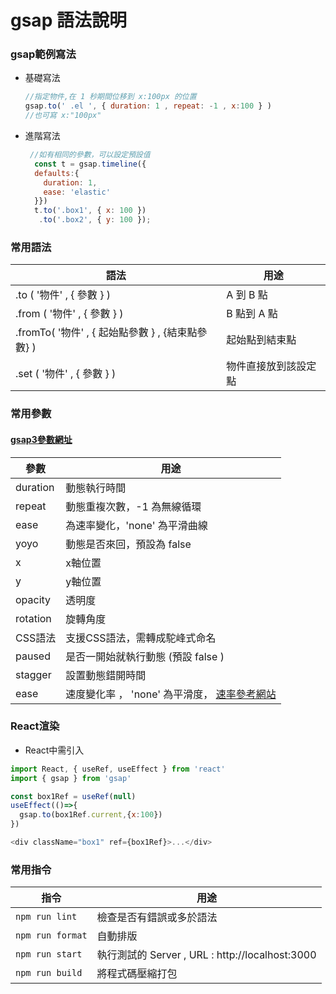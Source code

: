 # gsap 語法說明

### gsap範例寫法

* 基礎寫法
  ```js
  //指定物件,在 1 秒期間位移到 x:100px 的位置
  gsap.to(' .el ', { duration: 1 , repeat: -1 , x:100 } ) 
  //也可寫 x:"100px"
* 進階寫法
  ```js
   //如有相同的參數，可以設定預設值
    const t = gsap.timeline({
    defaults:{
      duration: 1,
      ease: 'elastic'
    }})
    t.to('.box1', { x: 100 })
     .to('.box2', { y: 100 });

### 常用語法

| 語法      | 用途 |
| --- | ---- |
| .to ( '物件' , { 參數 } )| A 到 B 點 |
| .from ( '物件' , { 參數 } )| B 點到 A 點 |
| .fromTo( '物件' , { 起始點參數 } , {結束點參數} ) | 起始點到結束點 |
| .set ( '物件' , { 參數 } ) | 物件直接放到該設定點 |

### 常用參數 
#### [gsap3參數網址](https://greensock.com/cheatsheet/)

| 參數      | 用途 |
| ---- | ---- |
| duration | 動態執行時間 |
| repeat | 動態重複次數，-1 為無線循環 |
| ease | 為速率變化，'none' 為平滑曲線|
| yoyo | 動態是否來回，預設為 false |
| x | x軸位置 |
| y | y軸位置 |
| opacity | 透明度 |
| rotation | 旋轉角度 |
| CSS語法 | 支援CSS語法，需轉成駝峰式命名 |
| paused | 是否一開始就執行動態 (預設 false ) |
| stagger | 設置動態錯開時間 |
| ease | 速度變化率 ， 'none' 為平滑度， [速率參考網站]( https://greensock.com/docs/v3/Eases )| 

### React渲染

 * React中需引入
 ```js
 import React, { useRef, useEffect } from 'react'
 import { gsap } from 'gsap'
 
 const box1Ref = useRef(null)
 useEffect(()=>{
   gsap.to(box1Ref.current,{x:100})
 })

 <div className="box1" ref={box1Ref}>...</div>
```

### 常用指令
| 指令 | 用途 |
| ---- | ---- |
| `npm run lint` | 檢查是否有錯誤或多於語法 |
| `npm run format` | 自動排版 |
| `npm run start` | 執行測試的 Server , URL : http://localhost:3000 |
| `npm run build` | 將程式碼壓縮打包 |



   
  
